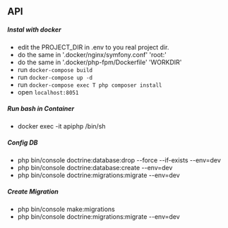 ## API
##### Instal with docker
- edit the PROJECT_DIR in .env to you real project dir.
- do the same in '.docker/nginx/symfony.conf' 'root:'
- do the same in '.docker/php-fpm/Dockerfile' 'WORKDIR'
- run `docker-compose build`
- run `docker-compose up -d`
- run `docker-compose exec T php composer install`
- open `localhost:8051`

##### Run bash in Container
- docker exec -it apiphp /bin/sh

##### Config DB
- php bin/console doctrine:database:drop --force --if-exists --env=dev
- php bin/console doctrine:database:create --env=dev
- php bin/console doctrine:migrations:migrate --env=dev

##### Create Migration
- php bin/console make:migrations
- php bin/console doctrine:migrations:migrate --env=dev